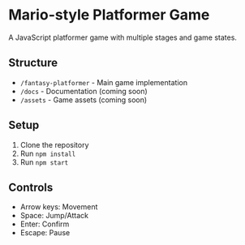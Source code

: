 # Mario-style Platformer Game

A JavaScript platformer game with multiple stages and game states.

## Structure
- `/fantasy-platformer` - Main game implementation
- `/docs` - Documentation (coming soon)
- `/assets` - Game assets (coming soon)

## Setup
1. Clone the repository
2. Run `npm install`
3. Run `npm start`

## Controls
- Arrow keys: Movement
- Space: Jump/Attack
- Enter: Confirm
- Escape: Pause